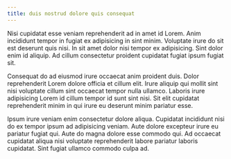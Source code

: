 ```yaml
---
title: duis nostrud dolore quis consequat
---
```


Nisi cupidatat esse veniam reprehenderit ad in amet id Lorem. Anim incididunt tempor in fugiat ex adipisicing in sint minim. Voluptate irure do sit est deserunt quis nisi. In sit amet dolor nisi tempor ex adipisicing. Sint dolor enim id aliquip. Ad cillum consectetur proident cupidatat fugiat ipsum fugiat sit.

Consequat do ad eiusmod irure occaecat anim proident duis. Dolor reprehenderit Lorem dolore officia et cillum elit. Irure aliquip qui mollit sint nisi voluptate cillum sint occaecat tempor nulla ullamco. Laboris irure adipisicing Lorem id cillum tempor id sunt sint nisi. Sit elit cupidatat reprehenderit minim in qui irure eu deserunt minim pariatur esse.

Ipsum irure veniam enim consectetur dolore aliqua. Cupidatat incididunt nisi do ex tempor ipsum ad adipisicing veniam. Aute dolore excepteur irure eu pariatur fugiat qui. Aute do magna dolore esse commodo qui. Ad occaecat cupidatat aliqua nisi voluptate reprehenderit labore pariatur laboris cupidatat. Sint fugiat ullamco commodo culpa ad.